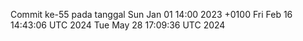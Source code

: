 Commit ke-55 pada tanggal Sun Jan 01 14:00 2023 +0100
Fri Feb 16 14:43:06 UTC 2024
Tue May 28 17:09:36 UTC 2024
